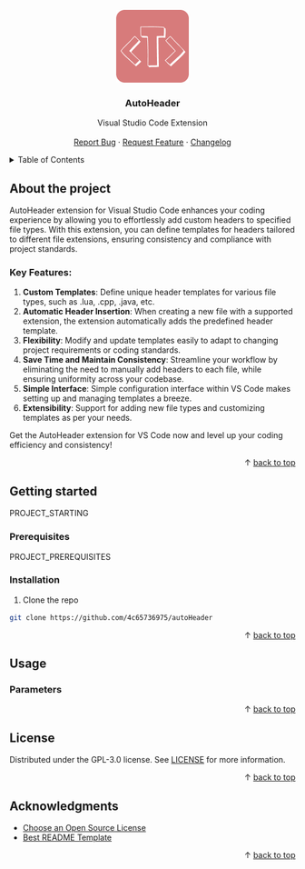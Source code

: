 <div id="top"></div>
<br/>
<div align="center">
  <a href="https://github.com/4c65736975/autoHeader">
    <img src="icon.png" alt="Logo" width="128" height="128">
  </a>
  <h3>AutoHeader</h3>
  <p>
    Visual Studio Code Extension
    <br/>
    <br/>
    <a href="https://github.com/4c65736975/autoHeader/issues">Report Bug</a>
    ·
    <a href="https://github.com/4c65736975/autoHeader/issues">Request Feature</a>
    ·
    <a href="https://github.com/4c65736975/autoHeader/blob/main/CHANGELOG.md">Changelog</a>
  </p>
</div>
<details>
  <summary>Table of Contents</summary>
  <ol>
    <li>
      <a href="#about-the-project">About The Project</a>
      <ul>
        <li>
          <a href="#key-features">Key Features</a>
        </li>
      </ul>
    </li>
    <li>
      <a href="#getting-started">Getting Started</a>
      <ul>
        <li>
          <a href="#prerequisites">Prerequisites</a>
        </li>
        <li>
          <a href="#installation">Installation</a>
        </li>
      </ul>
    </li>
    <li>
      <a href="#usage">Usage</a>
      <ul>
        <li>
          <a href="#parameters">Parameters</a>
        </li>
      </ul>
    </li>
    <li>
      <a href="#license">License</a>
    </li>
    <li>
      <a href="#acknowledgments">Acknowledgments</a>
    </li>
  </ol>
</details>

## About the project

AutoHeader extension for Visual Studio Code enhances your coding experience by allowing you to effortlessly add custom headers to specified file types. With this extension, you can define templates for headers tailored to different file extensions, ensuring consistency and compliance with project standards.

### Key Features:
1. **Custom Templates**: Define unique header templates for various file types, such as .lua, .cpp, .java, etc.
2. **Automatic Header Insertion**: When creating a new file with a supported extension, the extension automatically adds the predefined header template.
3. **Flexibility**: Modify and update templates easily to adapt to changing project requirements or coding standards.
4. **Save Time and Maintain Consistency**: Streamline your workflow by eliminating the need to manually add headers to each file, while ensuring uniformity across your codebase.
5. **Simple Interface**: Simple configuration interface within VS Code makes setting up and managing templates a breeze.
6. **Extensibility**: Support for adding new file types and customizing templates as per your needs.

Get the AutoHeader extension for VS Code now and level up your coding efficiency and consistency!

<p align="right">&#x2191 <a href="#top">back to top</a></p>

## Getting started

PROJECT_STARTING
<br/>

### Prerequisites

PROJECT_PREREQUISITES

### Installation

1. Clone the repo
```sh
git clone https://github.com/4c65736975/autoHeader
```

<p align="right">&#x2191 <a href="#top">back to top</a></p>

## Usage

### Parameters

<p align="right">&#x2191 <a href="#top">back to top</a></p>

## License

Distributed under the GPL-3.0 license. See [LICENSE](https://github.com/4c65736975/autoHeader/blob/main/LICENSE) for more information.

<p align="right">&#x2191 <a href="#top">back to top</a></p>

## Acknowledgments

* [Choose an Open Source License](https://choosealicense.com)
* [Best README Template](https://github.com/othneildrew/Best-README-Template)

<p align="right">&#x2191 <a href="#top">back to top</a></p>